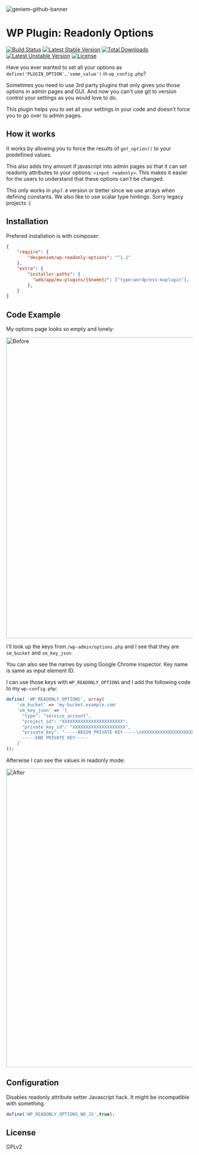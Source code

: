![geniem-github-banner](https://cloud.githubusercontent.com/assets/5691777/14319886/9ae46166-fc1b-11e5-9630-d60aa3dc4f9e.png)
# WP Plugin: Readonly Options
[![Build Status](https://travis-ci.org/devgeniem/wp-readonly-options.svg?branch=master)](https://travis-ci.org/devgeniem/wp-readonly-options) [![Latest Stable Version](https://poser.pugx.org/devgeniem/wp-readonly-options/v/stable)](https://packagist.org/packages/devgeniem/wp-readonly-options) [![Total Downloads](https://poser.pugx.org/devgeniem/wp-readonly-options/downloads)](https://packagist.org/packages/devgeniem/wp-readonly-options) [![Latest Unstable Version](https://poser.pugx.org/devgeniem/wp-readonly-options/v/unstable)](https://packagist.org/packages/devgeniem/wp-readonly-options) [![License](https://poser.pugx.org/devgeniem/wp-readonly-options/license)](https://packagist.org/packages/devgeniem/wp-readonly-options)

Have you ever wanted to set all your options as `define('PLUGIN_OPTION','some_value')` in `wp_config.php`?

Sometimes you need to use 3rd party plugins that only gives you those options in admin pages and GUI.
And now you can't use git to version control your settings as you would love to do.

This plugin helps you to set all your settings in your code and doesn't force you to go over to admin pages.

## How it works
It works by allowing you to force the results of `get_option()` to your predefined values.

This also adds tiny amount if javascript into admin pages so that it can set readonly attributes to your options: `<input readonly>`.
This makes it easier for the users to understand that these options can't be changed.

This only works in `php7.0` version or better since we use arrays when defining constants. We also like to use scalar type hintings. Sorry legacy projects :(

## Installation
Prefered installation is with composer:

```json
{
    "require": {
        "devgeniem/wp-readonly-options": "^1.1"
    },
    "extra": {
        "installer-paths": {
          "web/app/mu-plugins/{$name}/": ["type:wordpress-muplugin"],
        },
    }
}
```

## Code Example

My options page looks so empty and lonely:

<img width="812" alt="Before" src="https://cloud.githubusercontent.com/assets/5691777/17637568/14e14110-60ed-11e6-867b-7f921d73fb02.png">

I'll look up the keys from `/wp-admin/options.php` and I see that they are `sm_bucket` and `sm_key_json`.

You can also see the names by using Google Chrome inspector. Key name is same as input element ID.

I can use those keys with `WP_READONLY_OPTIONS` and I add the following code to my `wp-config.php`:

```php
define( 'WP_READONLY_OPTIONS', array(
    'sm_bucket' => 'my-bucket.example.com'
    'sm_key_json' => '{
      "type": "service_account",
      "project_id": "XXXXXXXXXXXXXXXXXXXXXXX",
      "private_key_id": "XXXXXXXXXXXXXXXXXXXX",
      "private_key": "-----BEGIN PRIVATE KEY-----\nXXXXXXXXXXXXXXXXXXXXXXXXXXXXXXXXXXXXXXXXXXXXXXXXXXXXXXXXXXXXXXXXXXXXXXXXXXXXXXXXXXXXXXXXXXXXXXXXXXXXXXXXXXXXXXXXXXXXXXXXXXXXXXXXXXXXXXXXXXXXXXXXXXXXXXXXXXXXXXXXXXXXXXXXXXXXXXXXXXXXXXXXXXXXXXXXXXXXXXXXXXXXXXXXXXXXXXXXXXXXXXXXXXXXXXXXXXXXXXXXXXXX
      -----END PRIVATE KEY-----
    }'
));
```

Afterwise I can see the values in readonly mode:

<img width="806" alt="After" src="https://cloud.githubusercontent.com/assets/5691777/17637575/1c282f42-60ed-11e6-8622-7cff2466578b.png">

## Configuration
Disables readonly attribute setter Javascript hack. It might be incompatible with something.
```php
define('WP_READONLY_OPTIONS_NO_JS',true);
```

## License
GPLv2
